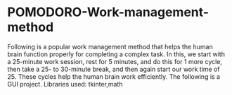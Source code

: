 # POMODORO-Work-management-method

Following is a popular work management method that helps the human brain function properly for completing a complex task.
In this, we start with a 25-minute work session, rest for 5 minutes, and do this for 1 more cycle, then take a 25- to 30-minute break, and then again start
our work time of 25. These cycles help the human brain work efficiently.
The following is a GUI project.
Libraries used: tkinter,math
